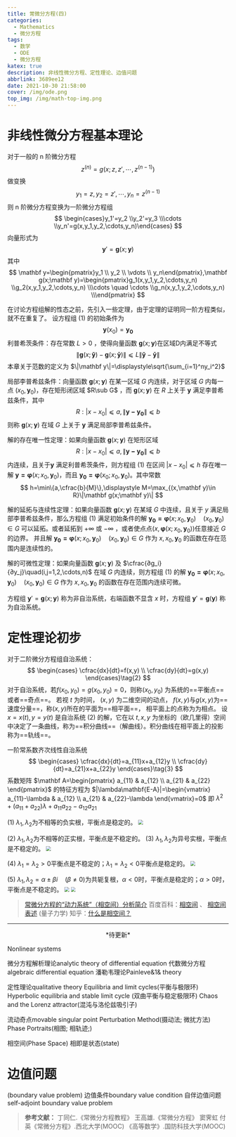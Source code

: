 ```yaml
---
title: 常微分方程(四)
categories:
  - Mathematics
  - 微分方程
tags:
  - 数学
  - ODE
  - 微分方程
katex: true
description: 非线性微分方程、定性理论、边值问题
abbrlink: 3689ee12
date: 2021-10-30 21:58:00
cover: /img/ode.png
top_img: /img/math-top-img.png
---
```


# 非线性微分方程基本理论

对于一般的 n 阶微分方程 
$$
z^{(n)}=g(x;z,z',\cdots,z^{(n-1)})
$$
做变换
$$
y_1=z,y_2=z',\cdots,y_n=z^{(n-1)}
$$
则 n 阶微分方程变换为一阶微分方程组
$$
\begin{cases}y_1'=y_2 \\y_2'=y_3 \\\cdots \\y_n'=g(x,y_1,y_2,\cdots,y_n)\end{cases}
$$
向量形式为
$$
\mathbf y'=\mathbf g(x;\mathbf y)\tag{1}
$$
其中
$$
\mathbf y=\begin{pmatrix}y_1 \\ y_2 \\ \vdots \\ y_n\end{pmatrix},\mathbf g(x;\mathbf y)=\begin{pmatrix}g_1(x,y_1,y_2,\cdots,y_n) \\g_2(x,y_1,y_2,\cdots,y_n) \\\cdots \quad \cdots \\g_n(x,y_1,y_2,\cdots,y_n) \\\end{pmatrix}
$$

在讨论方程组解的性态之前，先引入一些定理，由于定理的证明同一阶方程类似，就不在重复了。
设方程组 (1) 的初始条件为
$$
\mathbf{y}(x_0)=\mathbf{y_0}
$$
<kbd>利普希茨条件</kbd>：存在常数 $L>0$ ，使得向量函数 $\mathbf g(x;\mathbf y)$在区域D内满足不等式 
$$
\|\mathbf g(x;\mathbf{\tilde y})-\mathbf g(x;\mathbf{\bar y})\|⩽L\|\mathbf{\tilde y}-\mathbf{\bar y}\|
$$
本章关于范数的定义为 $\|\mathbf y\|=\displaystyle\sqrt{\sum_{i=1}^ny_i^2}$

<kbd>局部李普希兹条件</kbd>：向量函数 $\mathbf g(x;\mathbf y)$ 在某一区域 $G$ 内连续，对于区域 $G$ 内每一点 $(x_0,\mathbf y_0)$，存在矩形闭区域 $R\sub G$ ，而 $\mathbf g(x;\mathbf y)$ 在 $R$ 上关于 $\mathbf y$ 满足李普希兹条件，其中
$$
R:|x-x_0|⩽a,\|\mathbf{y-y_0}\|⩽b
$$
则称 $\mathbf g(x;\mathbf y)$ 在域 $G$ 上关于 $\mathbf y$ 满足局部李普希兹条件。

<kbd>解的存在唯一性定理</kbd>：如果向量函数 $\mathbf g(x;\mathbf y)$  在矩形区域 
$$
R:|x-x_0|⩽a,\|\mathbf{y-y_0}\|⩽b
$$
 内连续，且关于$\mathbf y$ 满足利普希茨条件，则方程组 (1) 在区间 $|x-x_0|⩽h$ 存在唯一解 $\mathbf{y=\varphi}(x;x_0,\mathbf y_0)$，而且 $\mathbf{y_0=\varphi}(x_0;x_0,\mathbf y_0)$。其中常数 
$$
h=\min\{a,\cfrac{b}{M}\},\displaystyle M=\max_{(x,\mathbf y)\in R}\|\mathbf g(x;\mathbf y)\|
$$

<kbd>解的延拓与连续性定理</kbd>：如果向量函数 $\mathbf g(x;\mathbf y)$  在某域 $G$ 中连续，且关于 $y$ 满足局部李普希兹条件，那么方程组 (1) 满足初始条件的解 $\mathbf{y_0=\varphi}(x;x_0,\mathbf y_0) \quad (x_0,\mathbf y_0)\in G$ 可以延拓。或者延拓到 $+\infty$ 或 $-\infty$ ，或者使点点$(x,\mathbf{\varphi}(x;x_0,\mathbf y_0))$任意接近 $G$ 的边界。
并且解 $\mathbf{y_0=\varphi}(x;x_0,\mathbf y_0) \quad (x_0,\mathbf y_0)\in G$ 作为 $x,x_0,\mathbf y_0$ 的函数在存在范围内是连续性的。

<kbd>解的可微性定理</kbd>：如果向量函数 $\mathbf g(x;\mathbf y)$ 及 $\cfrac{∂g_i}{∂y_j}\quad(i,j=1,2,\cdots,n)$ 在域 $G$ 内连续，则方程组 (1) 的解 $\mathbf{y_0=\varphi}(x;x_0,\mathbf y_0) \quad (x_0,\mathbf y_0)\in G$ 作为 $x,x_0,\mathbf y_0$ 的函数在存在范围内连续可微。

方程组 $\mathbf y'=\mathbf g(x;\mathbf y)$ 称为非自治系统，右端函数不显含 $x$ 时，方程组 $\mathbf y'=\mathbf g(\mathbf y)$ 称为自治系统。

# 定性理论初步

对于二阶微分方程组自治系统：
$$
\begin{cases}
\cfrac{dx}{dt}=f(x,y) \\
\cfrac{dy}{dt}=g(x,y)
\end{cases}\tag{2}
$$
对于自治系统，若$f(x_0,y_0)=g(x_0,y_0)=0$，则称$(x_0,y_0)$ 为系统的==平衡点==或者==奇点==。
若视 $t$ 为时间， $(x,y)$ 为二维空间的动点， $f(x,y)$与$g(x,y)$为==速度分量==，称$(x,y)$所在的平面为==相平面==， 相平面上的点称为为相点。
设 $x=x(t),y=y(t)$ 是自治系统 (2) 的解，它在以 $t,x,y$ 为坐标的（欧几里得）空间中决定了一条曲线，称为==积分曲线==（解曲线）。积分曲线在相平面上的投影称为==轨线==。

一阶常系数齐次线性自治系统
$$
\begin{cases}
\cfrac{dx}{dt}=a_{11}x+a_{12}y \\
\cfrac{dy}{dt}=a_{21}x+a_{22}y
\end{cases}\tag{3}
$$
系数矩阵 $\mathbf A=\begin{pmatrix}
a_{11} & a_{12} \\
a_{21} & a_{22} 
\end{pmatrix}$ 的特征方程为 $|\lambda\mathbf{E-A}|=\begin{vmatrix}
a_{11}-\lambda & a_{12} \\
a_{21} & a_{22}-\lambda 
\end{vmatrix}=0$
即 $\lambda^2+(a_{11}+a_{22})\lambda+a_{11}a_{22}-a_{12}a_{21}$

(1) $\lambda_1,\lambda_2$为不相等的负实根，平衡点是稳定的。
<img src="https://warehouse-1310574346.cos.ap-shanghai.myqcloud.com/images/DifferentialEquation/20200326095533878.PNG" style="zoom: 67%;" />

(2)  $\lambda_1,\lambda_2$为不相等的正实根，平衡点是不稳定的。
(3)  $\lambda_1,\lambda_2$为异号实根，平衡点是不稳定的。
<img src="https://warehouse-1310574346.cos.ap-shanghai.myqcloud.com/images/DifferentialEquation/20200326095936647.PNG" style="zoom:67%;" />

(4) $\lambda_1=\lambda_2>0$平衡点是不稳定的；$\lambda_1=\lambda_2<0$平衡点是稳定的。
<img src="https://warehouse-1310574346.cos.ap-shanghai.myqcloud.com/images/DifferentialEquation/20200326100240897.PNG" style="zoom:67%;" />

(5) $\lambda_1,\lambda_2=\alpha\pm\beta i\quad(\beta\neq0)$为共轭复根，$\alpha<0$时，平衡点是稳定的；$\alpha>0$时，平衡点是不稳定的。
<img src="https://warehouse-1310574346.cos.ap-shanghai.myqcloud.com/images/DifferentialEquation/20200326100409344.PNG" style="zoom:67%;" />
<img src="https://warehouse-1310574346.cos.ap-shanghai.myqcloud.com/images/DifferentialEquation/2020032610155280.PNG" style="zoom:67%;" />

> [常微分方程的“动力系统”（相空间）分析简介](http://bbs.21ic.com/icview-2599270-1-1.html)
> 百度百科：[相空间](https://baike.baidu.com/item/%E7%9B%B8%E7%A9%BA%E9%97%B4/8172498#viewPageContent) 、 [相空间表述](https://baike.baidu.com/item/%E7%9B%B8%E7%A9%BA%E9%97%B4%E8%A1%A8%E8%BF%B0/22687295) (量子力学)
> 知乎：[什么是相空间？](https://www.zhihu.com/question/264986355?sort=created)


------
<center>*待更新*</center>

Nonlinear systems

微分方程解析理论analytic theory of differential equation
代数微分方程algebraic differential equation
潘勒韦理论Painleve&1& theory

定性理论qualitative theory
Equilibria and limit cycles(平衡与极限环)
Hyperbolic equilibria and stable limit cycle (双曲平衡与稳定极限环)
Chaos and the Lorenz attractor(混沌与洛伦兹吸引子)

流动奇点movable singular point
Perturbation Method(摄动法; 微扰方法)
Phase Portraits(相图; 相轨迹;)

相空间(Phase Space)
相即是状态(state) 


# 边值问题

(boundary value problem)
边值条件boundary value condition
自伴边值问题self-adjoint boundary value problem


> **参考文献：**
> 丁同仁.《常微分方程教程》
> 王高雄.《常微分方程》
> 窦霁虹 付英《常微分方程》.西北大学(MOOC) 
> 《高等数学》.国防科技大学(MOOC)